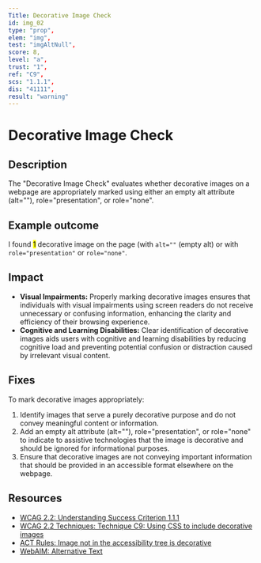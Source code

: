 ```yaml
---
Title: Decorative Image Check
id: img_02
type: "prop",
elem: "img",
test: "imgAltNull",
score: 8,
level: "a",
trust: "1",
ref: "C9",
scs: "1.1.1",
dis: "41111",
result: "warning"
---
```


# Decorative Image Check

## Description

The "Decorative Image Check" evaluates whether decorative images on a webpage are appropriately marked using either an empty alt attribute (alt=""), role="presentation", or role="none".

## Example outcome

I found <mark>1</mark> decorative image on the page (with <code>alt=\"\"</code> (empty alt) or with <code>role=\"presentation\"</code> or <code>role=\"none\"</code>.

## Impact

- **Visual Impairments:** Properly marking decorative images ensures that individuals with visual impairments using screen readers do not receive unnecessary or confusing information, enhancing the clarity and efficiency of their browsing experience.
- **Cognitive and Learning Disabilities:** Clear identification of decorative images aids users with cognitive and learning disabilities by reducing cognitive load and preventing potential confusion or distraction caused by irrelevant visual content.

## Fixes

To mark decorative images appropriately:

1. Identify images that serve a purely decorative purpose and do not convey meaningful content or information.
2. Add an empty alt attribute (alt=""), role="presentation", or role="none" to indicate to assistive technologies that the image is decorative and should be ignored for informational purposes.
3. Ensure that decorative images are not conveying important information that should be provided in an accessible format elsewhere on the webpage.

## Resources

- [WCAG 2.2: Understanding Success Criterion 1.1.1](https://www.w3.org/WAI/WCAG22/Understanding/non-text-content.html)
- [WCAG 2.2 Techniques: Technique C9: Using CSS to include decorative images](https://www.w3.org/WAI/WCAG22/Techniques/css/C9)
- [ACT Rules: Image not in the accessibility tree is decorative](https://www.w3.org/WAI/standards-guidelines/act/rules/e88epe/proposed/)
- [WebAIM: Alternative Text](https://webaim.org/techniques/alttext/)
